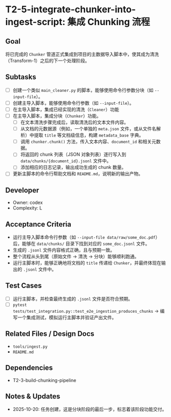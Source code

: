 # T2-5-integrate-chunker-into-ingest-script: 集成 Chunking 流程

## Goal
将已完成的 `Chunker` 管道正式集成到项目的主数据导入脚本中，使其成为清洗（Transform-1）之后的下一个处理阶段。

## Subtasks
- [ ] 创建一个类似 `main_cleaner.py` 的脚本，能够使用命令行参数分块（如 `--input-file`）。
- [ ] 创建主导入脚本，能够使用命令行参数（如 `--input-file`）。
- [ ] 在主导入脚本，集成已经实现的清洗（`Cleaner`）功能
- [ ] 在主导入脚本，集成分块（`Chunker`）功能。
    - [ ] 在文本清洗步骤完成后，读取清洗后的文本文件内容。
    - [ ] 从文档的元数据源（例如，一个单独的 `meta.json` 文件，或从文件名解析）中提取 `title` 等文档级信息，构建 `metadata_base` 字典。
    - [ ] 调用 `chunker.chunk()` 方法，传入文本内容、`document_id` 和相关元数据。
    - [ ] 将返回的 chunk 列表（JSON 对象列表）逐行写入到 `data/chunks/{document_id}.jsonl` 文件中。
    - [ ] 添加相应的日志记录，输出成功生成的 chunk 数量。
- [ ] 更新主脚本的命令行帮助文档和 `README.md`，说明新的输出产物。

## Developer
- Owner: codex
- Complexity: L

## Acceptance Criteria
- 运行主导入脚本命令行参数（如 `--input-file data/raw/some_doc.pdf`）后，能够在 `data/chunks/` 目录下找到对应的 `some_doc.jsonl` 文件。
- 生成的 `.jsonl` 文件内容格式正确，且与预期一致。
- 整个流程从头到尾（原始文件 -> 清洗 -> 分块）能够顺利跑通。
- 运行主脚本时，能够正确地将文档的 `title` 传递给 `Chunker`，并最终体现在输出的 `.jsonl` 文件中。

## Test Cases
- [ ] 运行主脚本，并检查最终生成的 `.jsonl` 文件是否符合预期。
- [ ] `pytest tests/test_integration.py::test_e2e_ingestion_produces_chunks` -> 编写一个集成测试，模拟运行主脚本并验证产出文件。

## Related Files / Design Docs
- `tools/ingest.py`
- `README.md`

## Dependencies
- T2-3-build-chunking-pipeline

## Notes & Updates
- 2025-10-20: 任务创建，这是分块阶段的最后一步，标志着该阶段功能交付。